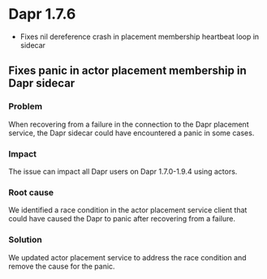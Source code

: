 # Dapr 1.7.6

- Fixes nil dereference crash in placement membership heartbeat loop in sidecar

## Fixes panic in actor placement membership in Dapr sidecar

### Problem

When recovering from a failure in the connection to the Dapr placement service, the Dapr sidecar could have encountered a panic in some cases.

### Impact

The issue can impact all Dapr users on Dapr 1.7.0-1.9.4 using actors.

### Root cause

We identified a race condition in the actor placement service client that could have caused the Dapr to panic after recovering from a failure.

### Solution

We updated actor placement service to address the race condition and remove the cause for the panic.